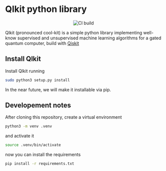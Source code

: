 # Qlkit python library

<p align="center">
 <img alt="CI build" src="https://github.com/mspronesti/qlkit/actions/workflows/build-and-test.yml/badge.svg"/> 
 <!-- <img alt="License"  src="https://img.shields.io/github/license/mspronesti/qlkit"/> -->
 <!-- <img alt="Release"  src ="https://img.shields.io/github/v/release/mspronesti/qlkit"/> -->
</p> 


Qlkit (pronounced cool-kit) is a simple python library implementing well-know supervised and unsupervised machine learning algorithms for a gated quantum computer, build with [Qiskit](https://github.com/Qiskit/qiskit)

## Install Qlkit
Install Qlkit running 
```bash
sudo python3 setup.py install
```
In the near future, we will make it installable via pip.

## Developement notes

After cloning this repository, create a virtual environment

```bash
python3 -m venv .venv
```

and activate it

```bash
source .venv/bin/activate 
```

now you can install the requirements

```bash
pip install -r requirements.txt
```
